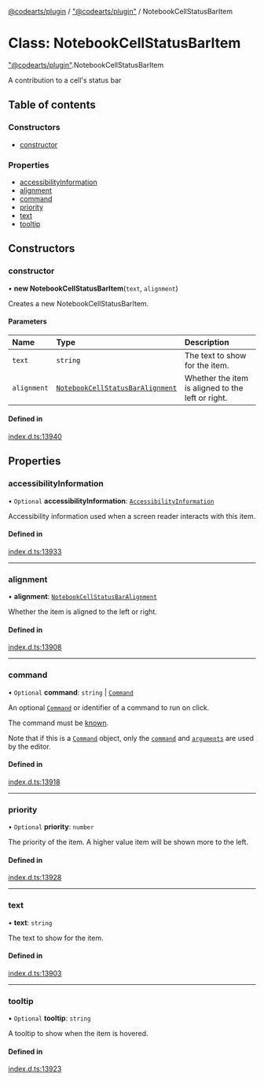 [@codearts/plugin](../README.md) / ["@codearts/plugin"](../modules/_codearts_plugin_.md) / NotebookCellStatusBarItem

# Class: NotebookCellStatusBarItem

["@codearts/plugin"](../modules/_codearts_plugin_.md).NotebookCellStatusBarItem

A contribution to a cell's status bar

## Table of contents

### Constructors

- [constructor](codearts_plugin_.NotebookCellStatusBarItem.md#constructor)

### Properties

- [accessibilityInformation](codearts_plugin_.NotebookCellStatusBarItem.md#accessibilityinformation)
- [alignment](codearts_plugin_.NotebookCellStatusBarItem.md#alignment)
- [command](codearts_plugin_.NotebookCellStatusBarItem.md#command)
- [priority](codearts_plugin_.NotebookCellStatusBarItem.md#priority)
- [text](codearts_plugin_.NotebookCellStatusBarItem.md#text)
- [tooltip](codearts_plugin_.NotebookCellStatusBarItem.md#tooltip)

## Constructors

### constructor

• **new NotebookCellStatusBarItem**(`text`, `alignment`)

Creates a new NotebookCellStatusBarItem.

#### Parameters

| Name | Type | Description |
| :------ | :------ | :------ |
| `text` | `string` | The text to show for the item. |
| `alignment` | [`NotebookCellStatusBarAlignment`](../enums/codearts_plugin_.NotebookCellStatusBarAlignment.md) | Whether the item is aligned to the left or right. |

#### Defined in

[index.d.ts:13940](https://github.com/huaweicloud/cloudide-plugin-api/blob/5055bbd/index.d.ts#L13940)

## Properties

### accessibilityInformation

• `Optional` **accessibilityInformation**: [`AccessibilityInformation`](../interfaces/codearts_plugin_.AccessibilityInformation.md)

Accessibility information used when a screen reader interacts with this item.

#### Defined in

[index.d.ts:13933](https://github.com/huaweicloud/cloudide-plugin-api/blob/5055bbd/index.d.ts#L13933)

___

### alignment

• **alignment**: [`NotebookCellStatusBarAlignment`](../enums/codearts_plugin_.NotebookCellStatusBarAlignment.md)

Whether the item is aligned to the left or right.

#### Defined in

[index.d.ts:13908](https://github.com/huaweicloud/cloudide-plugin-api/blob/5055bbd/index.d.ts#L13908)

___

### command

• `Optional` **command**: `string` \| [`Command`](../interfaces/codearts_plugin_.Command.md)

An optional [`Command`](../interfaces/codearts_plugin_.Command.md) or identifier of a command to run on click.

The command must be [known](../modules/codearts_plugin_.commands.md#getcommands).

Note that if this is a [`Command`](../interfaces/codearts_plugin_.Command.md) object, only the [`command`](../interfaces/codearts_plugin_.Command.md#command) and [`arguments`](../interfaces/codearts_plugin_.Command.md#arguments)
are used by the editor.

#### Defined in

[index.d.ts:13918](https://github.com/huaweicloud/cloudide-plugin-api/blob/5055bbd/index.d.ts#L13918)

___

### priority

• `Optional` **priority**: `number`

The priority of the item. A higher value item will be shown more to the left.

#### Defined in

[index.d.ts:13928](https://github.com/huaweicloud/cloudide-plugin-api/blob/5055bbd/index.d.ts#L13928)

___

### text

• **text**: `string`

The text to show for the item.

#### Defined in

[index.d.ts:13903](https://github.com/huaweicloud/cloudide-plugin-api/blob/5055bbd/index.d.ts#L13903)

___

### tooltip

• `Optional` **tooltip**: `string`

A tooltip to show when the item is hovered.

#### Defined in

[index.d.ts:13923](https://github.com/huaweicloud/cloudide-plugin-api/blob/5055bbd/index.d.ts#L13923)
